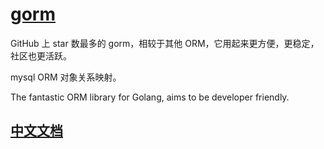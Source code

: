 # [gorm](https://github.com/jinzhu/gorm)

GitHub 上 star 数最多的 gorm，相较于其他 ORM，它用起来更方便，更稳定，社区也更活跃。

mysql ORM 对象关系映射。

The fantastic ORM library for Golang, aims to be developer friendly.

## [中文文档](https://gorm.io/zh_CN/docs/)